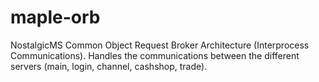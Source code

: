 # maple-orb
NostalgicMS Common Object Request Broker Architecture (Interprocess Communications). Handles the communications between the different servers (main, login, channel, cashshop, trade).
